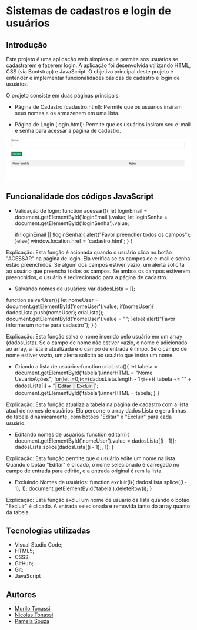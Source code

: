 # Sistemas de cadastros e login de usuários

## Introdução
Este projeto é uma aplicação web simples que permite aos usuários se cadastrarem e fazerem login. A aplicação foi desenvolvida utilizando HTML, CSS (via Bootstrap) e JavaScript. O objetivo principal deste projeto é entender e implementar funcionalidades básicas de cadastro e login de usuários.

O projeto consiste em duas páginas principais:

- Página de Cadastro (cadastro.html): Permite que os usuários insiram seus nomes e os armazenem em uma lista.

- Página de Login (login.html): Permite que os usuários insiram seu e-mail e senha para acessar a página de cadastro.

<img src= "cadastro.png">

## Funcionalidade dos códigos JavaScript
- Validação de login:
function acessar(){
    let loginEmail = document.getElementById('loginEmail').value;
    let loginSenha = document.getElementById('loginSenha').value;
 
    if(!loginEmail || !loginSenha){
        alert("Favor preencher todos os campos");
    }else{
        window.location.href = 'cadastro.html';
    }
}

Explicação: Esta função é acionada quando o usuário clica no botão "ACESSAR" na página de login. Ela verifica se os campos de e-mail e senha estão preenchidos. Se algum dos campos estiver vazio, um alerta solicita ao usuário que preencha todos os campos. Se ambos os campos estiverem preenchidos, o usuário é redirecionado para a página de cadastro.


- Salvando nomes de usuários:
var dadosLista = [];

function salvarUser(){
    let nomeUser = document.getElementById('nomeUser').value;
    if(nomeUser){
        dadosLista.push(nomeUser);
        criaLista();
        document.getElementById('nomeUser').value = "";
    }else{
        alert("Favor informe um nome para cadastro");
    }
}

Explicação: Esta função salva o nome inserido pelo usuário em um array (dadosLista). Se o campo de nome não estiver vazio, o nome é adicionado ao array, a lista é atualizada e o campo de entrada é limpo. Se o campo de nome estiver vazio, um alerta solicita ao usuário que insira um nome.


- Criando a lista de usuários:function criaLista(){
    let tabela = document.getElementById('tabela').innerHTML = "<tr><th>Nome Usuário</th><th>Ações</th></tr>";
    for(let i=0;i<=(dadosLista.length - 1);i++){
        tabela += "<tr><td>" + dadosLista[i] + "</td><td><button type='button' onclick='editar(parentNode.parentNode.rowIndex)'>Editar</button><button type='button' onclick='excluir(parentNode.parentNode.rowIndex)'>Excluir</button></td></tr>";
        document.getElementById('tabela').innerHTML = tabela;
    }
}

Explicação: Esta função atualiza a tabela na página de cadastro com a lista atual de nomes de usuários. Ela percorre o array dados Lista e gera linhas de tabela dinamicamente, com botões "Editar" e "Excluir" para cada usuário.

- Editando nomes de usuários:
function editar(i){
    document.getElementById('nomeUser').value = dadosLista[(i - 1)];
    dadosLista.splice(dadosLista[(i - 1)], 1);
}

Explicação: Esta função permite que o usuário edite um nome na lista. Quando o botão "Editar" é clicado, o nome selecionado é carregado no campo de entrada para edirão, e a entrada original é rem la lista.


- Excluindo Nomes de usuários:
function excluir(i){
    dadosLista.splice((i - 1), 1);
    document.getElementById('tabela').deleteRow(i);
}

Explicação: Esta função exclui um nome de usuário da lista quando o botão "Excluir" é clicado. A entrada selecionada é removida tanto do array quanto da tabela.


## Tecnologias utilizadas
- Visual Studio Code;
- HTML5;
- CSS3;
- GitHub;
- Git;
- JavaScript


## Autores
- [Murilo Tonassi](https://github.com/murilo-tonassi)
- [Nicolas Tonassi](https://github.com/nicolas-tonassi)
- [Pamela Souza](https://github.com/PamelaSouzaSilva)